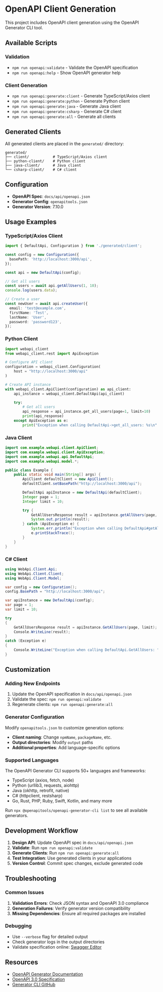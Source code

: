 # OpenAPI Client Generation

This project includes OpenAPI client generation using the OpenAPI Generator CLI tool.

## Available Scripts

### Validation

- `npm run openapi:validate` - Validate the OpenAPI specification
- `npm run openapi:help` - Show OpenAPI generator help

### Client Generation

- `npm run openapi:generate:client` - Generate TypeScript/Axios client
- `npm run openapi:generate:python` - Generate Python client
- `npm run openapi:generate:java` - Generate Java client
- `npm run openapi:generate:csharp` - Generate C# client
- `npm run openapi:generate:all` - Generate all clients

## Generated Clients

All generated clients are placed in the `generated/` directory:

```
generated/
├── client/           # TypeScript/Axios client
├── python-client/    # Python client
├── java-client/      # Java client
└── csharp-client/    # C# client
```

## Configuration

- **OpenAPI Spec**: `docs/api/openapi.json`
- **Generator Config**: `openapitools.json`
- **Generator Version**: 7.10.0

## Usage Examples

### TypeScript/Axios Client

```typescript
import { DefaultApi, Configuration } from './generated/client';

const config = new Configuration({
  basePath: 'http://localhost:3000/api',
});

const api = new DefaultApi(config);

// Get all users
const users = await api.getAllUsers(1, 10);
console.log(users.data);

// Create a user
const newUser = await api.createUser({
  email: 'test@example.com',
  firstName: 'Test',
  lastName: 'User',
  password: 'password123',
});
```

### Python Client

```python
import webapi_client
from webapi_client.rest import ApiException

# Configure API client
configuration = webapi_client.Configuration(
    host = "http://localhost:3000/api"
)

# Create API instance
with webapi_client.ApiClient(configuration) as api_client:
    api_instance = webapi_client.DefaultApi(api_client)

    try:
        # Get all users
        api_response = api_instance.get_all_users(page=1, limit=10)
        print(api_response)
    except ApiException as e:
        print("Exception when calling DefaultApi->get_all_users: %s\n" % e)
```

### Java Client

```java
import com.example.webapi.client.ApiClient;
import com.example.webapi.client.ApiException;
import com.example.webapi.api.DefaultApi;
import com.example.webapi.model.*;

public class Example {
    public static void main(String[] args) {
        ApiClient defaultClient = new ApiClient();
        defaultClient.setBasePath("http://localhost:3000/api");

        DefaultApi apiInstance = new DefaultApi(defaultClient);
        Integer page = 1;
        Integer limit = 10;

        try {
            GetAllUsersResponse result = apiInstance.getAllUsers(page, limit);
            System.out.println(result);
        } catch (ApiException e) {
            System.err.println("Exception when calling DefaultApi#getAllUsers");
            e.printStackTrace();
        }
    }
}
```

### C# Client

```csharp
using WebApi.Client.Api;
using WebApi.Client.Client;
using WebApi.Client.Model;

var config = new Configuration();
config.BasePath = "http://localhost:3000/api";

var apiInstance = new DefaultApi(config);
var page = 1;
var limit = 10;

try
{
    GetAllUsersResponse result = apiInstance.GetAllUsers(page, limit);
    Console.WriteLine(result);
}
catch (Exception e)
{
    Console.WriteLine("Exception when calling DefaultApi.GetAllUsers: " + e.Message);
}
```

## Customization

### Adding New Endpoints

1. Update the OpenAPI specification in `docs/api/openapi.json`
2. Validate the spec: `npm run openapi:validate`
3. Regenerate clients: `npm run openapi:generate:all`

### Generator Configuration

Modify `openapitools.json` to customize generation options:

- **Client naming**: Change `npmName`, `packageName`, etc.
- **Output directories**: Modify `output` paths
- **Additional properties**: Add language-specific options

### Supported Languages

The OpenAPI Generator CLI supports 50+ languages and frameworks:

- TypeScript (axios, fetch, node)
- Python (urllib3, requests, aiohttp)
- Java (okhttp, retrofit, native)
- C# (httpclient, restsharp)
- Go, Rust, PHP, Ruby, Swift, Kotlin, and many more

Run `npx @openapitools/openapi-generator-cli list` to see all available generators.

## Development Workflow

1. **Design API**: Update OpenAPI spec in `docs/api/openapi.json`
2. **Validate**: Run `npm run openapi:validate`
3. **Generate Clients**: Run `npm run openapi:generate:all`
4. **Test Integration**: Use generated clients in your applications
5. **Version Control**: Commit spec changes, exclude generated code

## Troubleshooting

### Common Issues

1. **Validation Errors**: Check JSON syntax and OpenAPI 3.0 compliance
2. **Generation Failures**: Verify generator version compatibility
3. **Missing Dependencies**: Ensure all required packages are installed

### Debugging

- Use `--verbose` flag for detailed output
- Check generator logs in the output directories
- Validate specification online: [Swagger Editor](https://editor.swagger.io/)

## Resources

- [OpenAPI Generator Documentation](https://openapi-generator.tech/)
- [OpenAPI 3.0 Specification](https://swagger.io/specification/)
- [Generator CLI GitHub](https://github.com/OpenAPITools/openapi-generator-cli)
